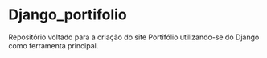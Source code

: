 # Django_portifolio
Repositório voltado para a criação do site Portifólio utilizando-se do Django como ferramenta principal.
